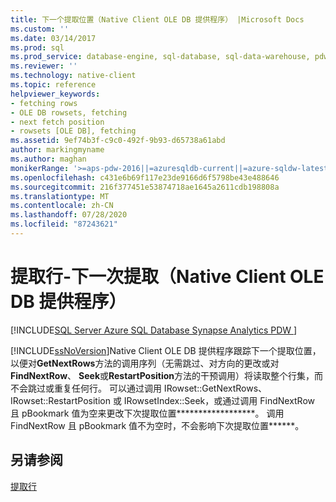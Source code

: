 ```yaml
---
title: 下一个提取位置（Native Client OLE DB 提供程序） |Microsoft Docs
ms.custom: ''
ms.date: 03/14/2017
ms.prod: sql
ms.prod_service: database-engine, sql-database, sql-data-warehouse, pdw
ms.reviewer: ''
ms.technology: native-client
ms.topic: reference
helpviewer_keywords:
- fetching rows
- OLE DB rowsets, fetching
- next fetch position
- rowsets [OLE DB], fetching
ms.assetid: 9ef74b3f-c9c0-492f-9b93-d65738a61abd
author: markingmyname
ms.author: maghan
monikerRange: '>=aps-pdw-2016||=azuresqldb-current||=azure-sqldw-latest||>=sql-server-2016||=sqlallproducts-allversions||>=sql-server-linux-2017||=azuresqldb-mi-current'
ms.openlocfilehash: c431e6b69f117e23de9166d6f5798be43e488646
ms.sourcegitcommit: 216f377451e53874718ae1645a2611cdb198808a
ms.translationtype: MT
ms.contentlocale: zh-CN
ms.lasthandoff: 07/28/2020
ms.locfileid: "87243621"
---
```

# <a name="fetching-rows---next-fetch--native-client-ole-db-provider"></a>提取行-下一次提取（Native Client OLE DB 提供程序）
[!INCLUDE[SQL Server Azure SQL Database Synapse Analytics PDW ](../../includes/applies-to-version/sql-asdb-asdbmi-asa-pdw.md)]

  [!INCLUDE[ssNoVersion](../../includes/ssnoversion-md.md)]Native Client OLE DB 提供程序跟踪下一个提取位置，以便对**GetNextRows**方法的调用序列（无需跳过、对方向的更改或对**FindNextRow**、 **Seek**或**RestartPosition**方法的干预调用）将读取整个行集，而不会跳过或重复任何行。 可以通过调用 IRowset::GetNextRows、IRowset::RestartPosition 或 IRowsetIndex::Seek，或通过调用 FindNextRow 且 pBookmark 值为空来更改下次提取位置******************。 调用 FindNextRow 且 pBookmark 值不为空时，不会影响下次提取位置******。  
  
## <a name="see-also"></a>另请参阅  
 [提取行](../../relational-databases/native-client-ole-db-rowsets/fetching-rows.md)  
  
  
